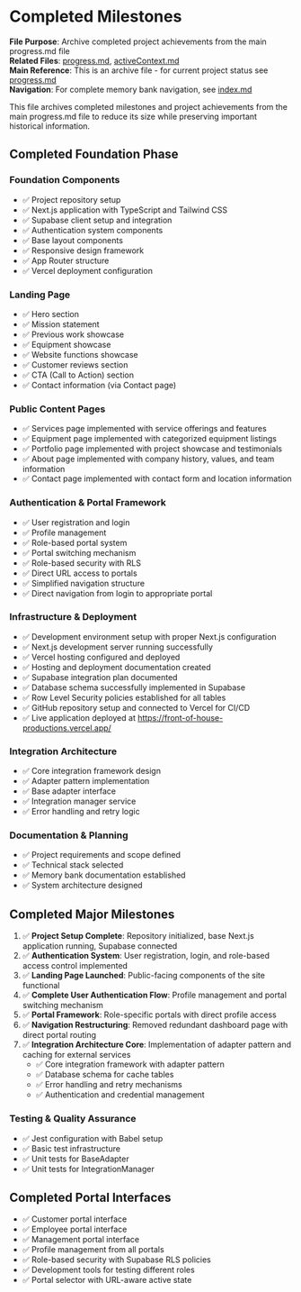 # Completed Milestones

**File Purpose**: Archive completed project achievements from the main progress.md file  
**Related Files**: [progress.md](../progress.md), [activeContext.md](../activeContext.md)  
**Main Reference**: This is an archive file - for current project status see [progress.md](../progress.md)  
**Navigation**: For complete memory bank navigation, see [index.md](../index.md)

This file archives completed milestones and project achievements from the main progress.md file to reduce its size while preserving important historical information.

## Completed Foundation Phase

### Foundation Components
- ✅ Project repository setup
- ✅ Next.js application with TypeScript and Tailwind CSS
- ✅ Supabase client setup and integration
- ✅ Authentication system components
- ✅ Base layout components
- ✅ Responsive design framework
- ✅ App Router structure
- ✅ Vercel deployment configuration

### Landing Page
- ✅ Hero section
- ✅ Mission statement
- ✅ Previous work showcase
- ✅ Equipment showcase
- ✅ Website functions showcase
- ✅ Customer reviews section
- ✅ CTA (Call to Action) section
- ✅ Contact information (via Contact page)

### Public Content Pages
- ✅ Services page implemented with service offerings and features
- ✅ Equipment page implemented with categorized equipment listings
- ✅ Portfolio page implemented with project showcase and testimonials
- ✅ About page implemented with company history, values, and team information
- ✅ Contact page implemented with contact form and location information

### Authentication & Portal Framework
- ✅ User registration and login
- ✅ Profile management
- ✅ Role-based portal system
- ✅ Portal switching mechanism
- ✅ Role-based security with RLS
- ✅ Direct URL access to portals
- ✅ Simplified navigation structure
- ✅ Direct navigation from login to appropriate portal

### Infrastructure & Deployment
- ✅ Development environment setup with proper Next.js configuration
- ✅ Next.js development server running successfully
- ✅ Vercel hosting configured and deployed
- ✅ Hosting and deployment documentation created
- ✅ Supabase integration plan documented
- ✅ Database schema successfully implemented in Supabase
- ✅ Row Level Security policies established for all tables
- ✅ GitHub repository setup and connected to Vercel for CI/CD
- ✅ Live application deployed at https://front-of-house-productions.vercel.app/

### Integration Architecture 
- ✅ Core integration framework design
- ✅ Adapter pattern implementation
- ✅ Base adapter interface
- ✅ Integration manager service 
- ✅ Error handling and retry logic

### Documentation & Planning
- ✅ Project requirements and scope defined
- ✅ Technical stack selected
- ✅ Memory bank documentation established
- ✅ System architecture designed

## Completed Major Milestones

1. ✅ **Project Setup Complete**: Repository initialized, base Next.js application running, Supabase connected
2. ✅ **Authentication System**: User registration, login, and role-based access control implemented
3. ✅ **Landing Page Launched**: Public-facing components of the site functional
4. ✅ **Complete User Authentication Flow**: Profile management and portal switching mechanism
5. ✅ **Portal Framework**: Role-specific portals with direct profile access
6. ✅ **Navigation Restructuring**: Removed redundant dashboard page with direct portal routing
7. ✅ **Integration Architecture Core**: Implementation of adapter pattern and caching for external services
   - ✅ Core integration framework with adapter pattern
   - ✅ Database schema for cache tables
   - ✅ Error handling and retry mechanisms
   - ✅ Authentication and credential management

### Testing & Quality Assurance
- ✅ Jest configuration with Babel setup
- ✅ Basic test infrastructure
- ✅ Unit tests for BaseAdapter
- ✅ Unit tests for IntegrationManager

## Completed Portal Interfaces
- ✅ Customer portal interface
- ✅ Employee portal interface
- ✅ Management portal interface
- ✅ Profile management from all portals
- ✅ Role-based security with Supabase RLS policies
- ✅ Development tools for testing different roles
- ✅ Portal selector with URL-aware active state
